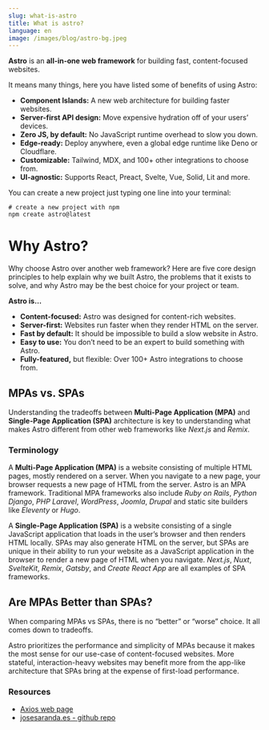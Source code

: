 ```yaml
---
slug: what-is-astro
title: What is astro?
language: en
image: /images/blog/astro-bg.jpeg
---
```


**Astro** is an **all-in-one web framework** for building fast, content-focused websites.

It means many things, here you have listed some of benefits of using Astro:

- **Component Islands:** A new web architecture for building faster websites.
- **Server-first API design:** Move expensive hydration off of your users’ devices.
- **Zero JS, by default:** No JavaScript runtime overhead to slow you down.
- **Edge-ready:** Deploy anywhere, even a global edge runtime like Deno or Cloudflare.
- **Customizable:** Tailwind, MDX, and 100+ other integrations to choose from.
- **UI-agnostic:** Supports React, Preact, Svelte, Vue, Solid, Lit and more.

You can create a new project just typing one line into your terminal:

```shell
# create a new project with npm
npm create astro@latest
```

# Why Astro?

Why choose Astro over another web framework? Here are five core design principles to help explain why we built Astro, the problems that it exists to solve, and why Astro may be the best choice for your project or team.

**Astro is…**

- **Content-focused:** Astro was designed for content-rich websites.
- **Server-first:** Websites run faster when they render HTML on the server.
- **Fast by default:** It should be impossible to build a slow website in Astro.
- **Easy to use:** You don’t need to be an expert to build something with Astro.
- **Fully-featured,** but flexible: Over 100+ Astro integrations to choose from.

## MPAs vs. SPAs

Understanding the tradeoffs between **Multi-Page Application (MPA)** and **Single-Page Application (SPA)** architecture is key to understanding what makes Astro different from other web frameworks like _Next.js_ and _Remix_.

### Terminology

A **Multi-Page Application (MPA)** is a website consisting of multiple HTML pages, mostly rendered on a server. When you navigate to a new page, your browser requests a new page of HTML from the server. Astro is an MPA framework. Traditional MPA frameworks also include _Ruby on Rails_, _Python Django_, _PHP Laravel_, _WordPress_, _Joomla_, _Drupal_ and static site builders like _Eleventy_ or _Hugo_.

A **Single-Page Application (SPA)** is a website consisting of a single JavaScript application that loads in the user’s browser and then renders HTML locally. SPAs may also generate HTML on the server, but SPAs are unique in their ability to run your website as a JavaScript application in the browser to render a new page of HTML when you navigate. _Next.js_, _Nuxt_, _SvelteKit_, _Remix_, _Gatsby_, and _Create React App_ are all examples of SPA frameworks.

## Are MPAs Better than SPAs?

When comparing MPAs vs SPAs, there is no “better” or “worse” choice. It all comes down to tradeoffs.

Astro prioritizes the performance and simplicity of MPAs because it makes the most sense for our use-case of content-focused websites. More stateful, interaction-heavy websites may benefit more from the app-like architecture that SPAs bring at the expense of first-load performance.

### Resources

- [Axios web page](https://astro.build)
- [josesaranda.es - github repo](https://github.com/josesaranda/josesaranda)
